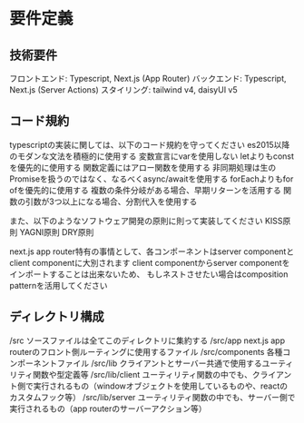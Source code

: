# 要件定義

## 技術要件

フロントエンド: Typescript, Next.js (App Router)
バックエンド: Typescript, Next.js (Server Actions)
スタイリング: tailwind v4, daisyUI v5

## コード規約

typescriptの実装に関しては、以下のコード規約を守ってください
es2015以降のモダンな文法を積極的に使用する
変数宣言にvarを使用しない
letよりもconstを優先的に使用する
関数定義にはアロー関数を使用する
非同期処理は生のPromiseを扱うのではなく、なるべくasync/awaitを使用する
forEachよりもfor ofを優先的に使用する
複数の条件分岐がある場合、早期リターンを活用する
関数の引数が3つ以上になる場合、分割代入を使用する

また、以下のようなソフトウェア開発の原則に則って実装してください
KISS原則
YAGNI原則
DRY原則

next.js app router特有の事情として、各コンポーネントはserver componentとclient componentに大別されます
client componentからserver componentをインポートすることは出来ないため、
もしネストさせたい場合はcomposition patternを活用してください

## ディレクトリ構成

/src               ソースファイルは全てこのディレクトリに集約する
/src/app           next.js app routerのフロント側ルーティングに使用するファイル
/src/components    各種コンポーネントファイル
/src/lib           クライアントとサーバー共通で使用するユーティリティ関数や型定義等
/src/lib/client    ユーティリティ関数の中でも、クライアント側で実行されるもの（windowオブジェクトを使用しているものや、reactのカスタムフック等）
/src/lib/server    ユーティリティ関数の中でも、サーバー側で実行されるもの（app routerのサーバーアクション等）

